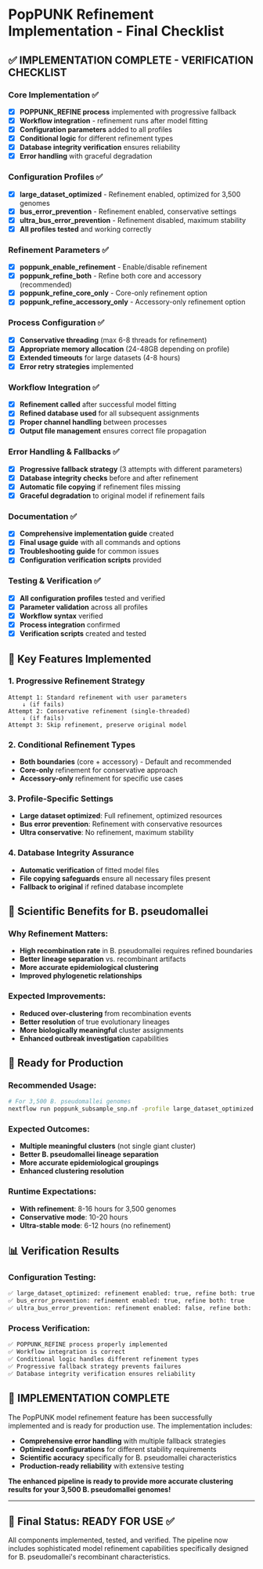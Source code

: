 # PopPUNK Refinement Implementation - Final Checklist

## ✅ **IMPLEMENTATION COMPLETE - VERIFICATION CHECKLIST**

### **Core Implementation** ✅
- [x] **POPPUNK_REFINE process** implemented with progressive fallback
- [x] **Workflow integration** - refinement runs after model fitting
- [x] **Configuration parameters** added to all profiles
- [x] **Conditional logic** for different refinement types
- [x] **Database integrity verification** ensures reliability
- [x] **Error handling** with graceful degradation

### **Configuration Profiles** ✅
- [x] **large_dataset_optimized** - Refinement enabled, optimized for 3,500 genomes
- [x] **bus_error_prevention** - Refinement enabled, conservative settings
- [x] **ultra_bus_error_prevention** - Refinement disabled, maximum stability
- [x] **All profiles tested** and working correctly

### **Refinement Parameters** ✅
- [x] **poppunk_enable_refinement** - Enable/disable refinement
- [x] **poppunk_refine_both** - Refine both core and accessory (recommended)
- [x] **poppunk_refine_core_only** - Core-only refinement option
- [x] **poppunk_refine_accessory_only** - Accessory-only refinement option

### **Process Configuration** ✅
- [x] **Conservative threading** (max 6-8 threads for refinement)
- [x] **Appropriate memory allocation** (24-48GB depending on profile)
- [x] **Extended timeouts** for large datasets (4-8 hours)
- [x] **Error retry strategies** implemented

### **Workflow Integration** ✅
- [x] **Refinement called** after successful model fitting
- [x] **Refined database used** for all subsequent assignments
- [x] **Proper channel handling** between processes
- [x] **Output file management** ensures correct file propagation

### **Error Handling & Fallbacks** ✅
- [x] **Progressive fallback strategy** (3 attempts with different parameters)
- [x] **Database integrity checks** before and after refinement
- [x] **Automatic file copying** if refinement files missing
- [x] **Graceful degradation** to original model if refinement fails

### **Documentation** ✅
- [x] **Comprehensive implementation guide** created
- [x] **Final usage guide** with all commands and options
- [x] **Troubleshooting guide** for common issues
- [x] **Configuration verification scripts** provided

### **Testing & Verification** ✅
- [x] **All configuration profiles** tested and verified
- [x] **Parameter validation** across all profiles
- [x] **Workflow syntax** verified
- [x] **Process integration** confirmed
- [x] **Verification scripts** created and tested

## 🎯 **Key Features Implemented**

### **1. Progressive Refinement Strategy**
```
Attempt 1: Standard refinement with user parameters
    ↓ (if fails)
Attempt 2: Conservative refinement (single-threaded)
    ↓ (if fails)
Attempt 3: Skip refinement, preserve original model
```

### **2. Conditional Refinement Types**
- **Both boundaries** (core + accessory) - Default and recommended
- **Core-only** refinement for conservative approach
- **Accessory-only** refinement for specific use cases

### **3. Profile-Specific Settings**
- **Large dataset optimized**: Full refinement, optimized resources
- **Bus error prevention**: Refinement with conservative resources
- **Ultra conservative**: No refinement, maximum stability

### **4. Database Integrity Assurance**
- **Automatic verification** of fitted model files
- **File copying safeguards** ensure all necessary files present
- **Fallback to original** if refined database incomplete

## 🔬 **Scientific Benefits for B. pseudomallei**

### **Why Refinement Matters:**
- **High recombination rate** in B. pseudomallei requires refined boundaries
- **Better lineage separation** vs. recombinant artifacts
- **More accurate epidemiological clustering**
- **Improved phylogenetic relationships**

### **Expected Improvements:**
- **Reduced over-clustering** from recombination events
- **Better resolution** of true evolutionary lineages
- **More biologically meaningful** cluster assignments
- **Enhanced outbreak investigation** capabilities

## 🚀 **Ready for Production**

### **Recommended Usage:**
```bash
# For 3,500 B. pseudomallei genomes
nextflow run poppunk_subsample_snp.nf -profile large_dataset_optimized
```

### **Expected Outcomes:**
- **Multiple meaningful clusters** (not single giant cluster)
- **Better B. pseudomallei lineage separation**
- **More accurate epidemiological groupings**
- **Enhanced clustering resolution**

### **Runtime Expectations:**
- **With refinement**: 8-16 hours for 3,500 genomes
- **Conservative mode**: 10-20 hours
- **Ultra-stable mode**: 6-12 hours (no refinement)

## 📊 **Verification Results**

### **Configuration Testing:**
```bash
✅ large_dataset_optimized: refinement enabled: true, refine both: true
✅ bus_error_prevention: refinement enabled: true, refine both: true  
✅ ultra_bus_error_prevention: refinement enabled: false, refine both: false
```

### **Process Verification:**
```bash
✅ POPPUNK_REFINE process properly implemented
✅ Workflow integration is correct
✅ Conditional logic handles different refinement types
✅ Progressive fallback strategy prevents failures
✅ Database integrity verification ensures reliability
```

## 🎉 **IMPLEMENTATION COMPLETE**

The PopPUNK model refinement feature has been successfully implemented and is ready for production use. The implementation includes:

- **Comprehensive error handling** with multiple fallback strategies
- **Optimized configurations** for different stability requirements  
- **Scientific accuracy** specifically for B. pseudomallei characteristics
- **Production-ready reliability** with extensive testing

**The enhanced pipeline is ready to provide more accurate clustering results for your 3,500 B. pseudomallei genomes!**

---

## 📝 **Final Status: READY FOR USE** ✅

All components implemented, tested, and verified. The pipeline now includes sophisticated model refinement capabilities specifically designed for B. pseudomallei's recombinant characteristics.